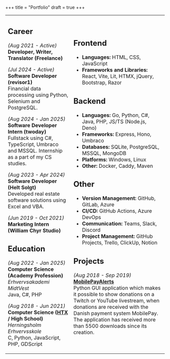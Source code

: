 +++
title = "Portfolio"
draft = true
+++

<style>
  {{ embed(path="@/portfolio/style.css") }}
</style>

<table id="portfolio"><tr><td>

## Career
_(Aug 2021 - <span class="smol green block">Active</span>)_  
**Developer, Writer, Translator (Freelance)**  

_(Jul 2024 - <span class="smol green block">Active</span>)_  
**Software Developer (revisor1)**  
Financial data processing using Python, Selenium and PostgreSQL.

_(Aug 2024 - Jan 2025)_  
**Software Developer Intern (twoday)**  
Fullstack using C#, TypeScript, Umbraco and MSSQL.
Internship as a part of my CS studies.

_(Aug 2023 - Apr 2024)_  
**Software Developer (Helt Solgt)**  
Developed real estate software solutions using Excel and VBA.

_(Jun 2019 - Oct 2021)_  
**Marketing Intern (William Chyr Studio)**

## Education
_(Aug 2022 - Jan 2025)_  
**Computer Science (Academy Profession)**  
_Erhvervsakademi MidtVest_  
Java, C#, PHP

_(Aug 2018 - Jun 2021)_  
**Computer Science ([HTX](https://eng.uvm.dk/upper-secondary-education/national-upper-secondary-education-programmes/the-higher-technical-examination-programme--htx-) / High School)**  
_Herningsholm Erhvervsskole_  
C, Python, JavaScript, PHP, GDScript


</td>
<td>

## Frontend  
- **Languages:** HTML, CSS, JavaScript  
- **Frameworks and Libraries:** React, Vite, Lit, HTMX, jQuery, Bootstrap, Razor  

## Backend
- **Languages:** Go, Python, C#, Java, PHP, JS/TS (Node.js, Deno)  
- **Frameworks:** Express, Hono, Umbraco  
- **Databases:** SQLite, PostgreSQL, MSSQL, MongoDB  
- **Platforms:** Windows, Linux  
- **Other:** Docker, Caddy, Maven  

## Other
- **Version Management:** GitHub, GitLab, Azure  
- **CI/CD:** GitHub Actions, Azure DevOps  
- **Communication:** Teams, Slack, Discord  
- **Project Management:** GitHub Projects, Trello, ClickUp, Notion  

## Projects
_(Aug 2018 - Sep 2019)_  
**[MobilePayAlerts](https://www.youtube.com/watch?v=mg-P0hnSPsg)**  
Python GUI application which makes it possible to show donations on a Twitch or YouTube livestream, when donations are received with the Danish payment system MobilePay.  
The application has received more than 5500 downloads since its creation.

</td></tr></table>
